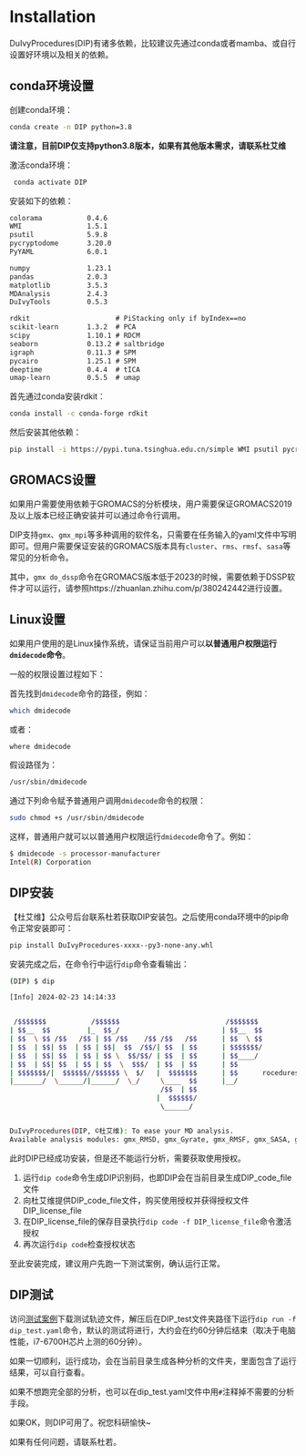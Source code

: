 # Installation

DuIvyProcedures(DIP)有诸多依赖，比较建议先通过conda或者mamba、或自行设置好环境以及相关的依赖。

## conda环境设置

创建conda环境：

```bash
conda create -n DIP python=3.8
```

**请注意，目前DIP仅支持python3.8版本，如果有其他版本需求，请联系杜艾维**

激活conda环境：

```bash
 conda activate DIP
 ```

安装如下的依赖：

```txt
colorama           0.4.6
WMI                1.5.1
psutil             5.9.8
pycryptodome       3.20.0
PyYAML             6.0.1

numpy              1.23.1
pandas             2.0.3
matplotlib         3.5.3
MDAnalysis         2.4.3
DuIvyTools         0.5.3

rdkit                     # PiStacking only if byIndex==no
scikit-learn       1.3.2  # PCA 
scipy              1.10.1 # RDCM
seaborn            0.13.2 # saltbridge
igraph             0.11.3 # SPM
pycairo            1.25.1 # SPM
deeptime           0.4.4  # tICA
umap-learn         0.5.5  # umap
```

首先通过conda安装rdkit：

```bash
conda install -c conda-forge rdkit
```

然后安装其他依赖：

```bash
pip install -i https://pypi.tuna.tsinghua.edu.cn/simple WMI psutil pycryptodome PyYAML numpy pandas matplotlib MDAnalysis DuIvyTools scikit-learn scipy seaborn igraph deeptime umap-learn pycairo colorama
```

## GROMACS设置

如果用户需要使用依赖于GROMACS的分析模块，用户需要保证GROMACS2019及以上版本已经正确安装并可以通过命令行调用。

DIP支持`gmx`、`gmx_mpi`等多种调用的软件名，只需要在任务输入的yaml文件中写明即可。但用户需要保证安装的GROMACS版本具有`cluster`、`rms`、`rmsf`、`sasa`等常见的分析命令。

其中，`gmx do_dssp`命令在GROMACS版本低于2023的时候，需要依赖于DSSP软件才可以运行，请参照https://zhuanlan.zhihu.com/p/380242442进行设置。

## Linux设置

如果用户使用的是Linux操作系统，请保证当前用户可以**以普通用户权限运行`dmidecode`命令**。

一般的权限设置过程如下：

首先找到`dmidecode`命令的路径，例如：

```bash
which dmidecode
```

或者：

```bash
where dmidecode
```

假设路径为：

```bash
/usr/sbin/dmidecode
```

通过下列命令赋予普通用户调用`dmidecode`命令的权限：

```bash
sudo chmod +s /usr/sbin/dmidecode
```

这样，普通用户就可以以普通用户权限运行`dmidecode`命令了。例如：

```bash
$ dmidecode -s processor-manufacturer
Intel(R) Corporation
```



## DIP安装

【杜艾维】公众号后台联系杜若获取DIP安装包。之后使用conda环境中的pip命令正常安装即可：

```bash
pip install DuIvyProcedures-xxxx--py3-none-any.whl
```

安装完成之后，在命令行中运行`dip`命令查看输出：

```bash
(DIP) $ dip

[Info] 2024-02-23 14:14:33


 /$$$$$$$           /$$$$$$                          /$$$$$$$ 
| $$__  $$         |_  $$_/                         | $$__  $$
| $$  \ $$ /$$   /$$ | $$ /$$    /$$ /$$   /$$      | $$  \ $$
| $$  | $$| $$  | $$ | $$|  $$  /$$/| $$  | $$      | $$$$$$$/
| $$  | $$| $$  | $$ | $$ \  $$/$$/ | $$  | $$      | $$____/ 
| $$  | $$| $$  | $$ | $$  \  $$$/  | $$  | $$      | $$      
| $$$$$$$/|  $$$$$$//$$$$$$ \  $/   |  $$$$$$$      | $$      rocedures
|_______/  \______/|______/  \_/     \____  $$      |__/      
                                     /$$  | $$                
                                    |  $$$$$$/                
                                     \______/                 


DuIvyProcedures(DIP, ©杜艾维): To ease your MD analysis. 
Available analysis modules: gmx_RMSD, gmx_Gyrate, gmx_RMSF, gmx_SASA, gmx_DCCM, gmx_DSSP, gmx_Cluster, gmx_Mdmat, gmx_PCA, gmx_FEL, gmx_dPCA, gmx_Hbond, gmx_Density, Density, RMSD, RMSF, Gyrate, RDF, tICA, tSNE, PCA, UMAP, SPM, DCCM, RDCM, SaltBridge, PiStacking, DensityMap, User_Mod
```

此时DIP已经成功安装，但是还不能运行分析，需要获取使用授权。
1. 运行`dip code`命令生成DIP识别码，也即DIP会在当前目录生成DIP_code_file文件
2. 向杜艾维提供DIP_code_file文件，购买使用授权并获得授权文件DIP_license_file
3. 在DIP_license_file的保存目录执行`dip code -f DIP_license_file`命令激活授权
4. 再次运行`dip code`检查授权状态

至此安装完成，建议用户先跑一下测试案例，确认运行正常。

## DIP测试

访问[测试案例](http://charles8hahn.pythonanywhere.com/download/DIP_test.zip)下载测试轨迹文件，解压后在DIP_test文件夹路径下运行`dip run -f dip_test.yaml`命令，默认的测试将进行，大约会在约60分钟后结束（取决于电脑性能，i7-6700H芯片上测的60分钟）。

如果一切顺利，运行成功，会在当前目录生成各种分析的文件夹，里面包含了运行结果，可以自行查看。

如果不想跑完全部的分析，也可以在dip_test.yaml文件中用`#`注释掉不需要的分析手段。

如果OK，则DIP可用了。祝您科研愉快~

如果有任何问题，请联系杜若。



